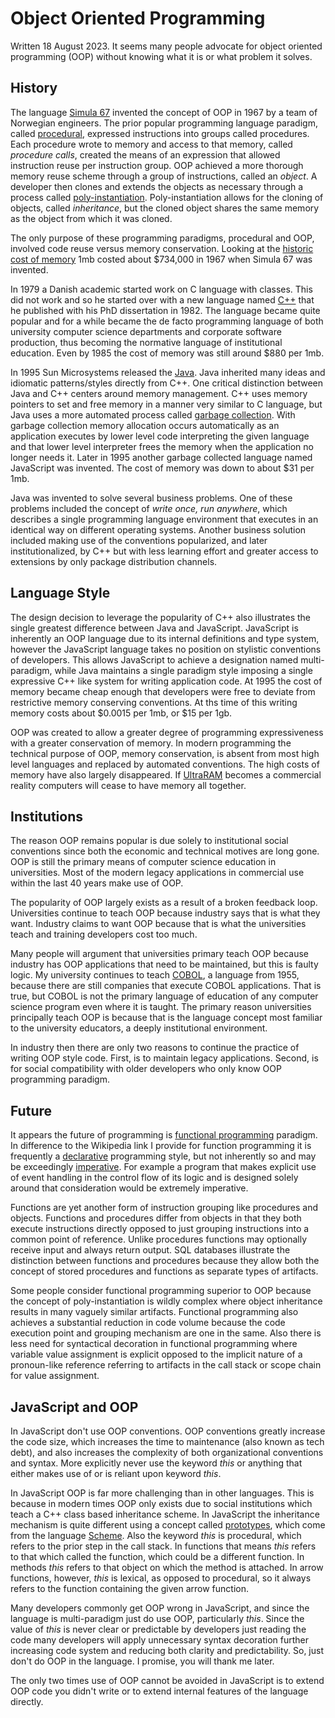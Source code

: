 # Object Oriented Programming
Written 18 August 2023.
It seems many people advocate for object oriented programming (OOP) without knowing what it is or what problem it solves.

## History
The language [Simula 67](https://en.wikipedia.org/wiki/Simula) invented the concept of OOP in 1967 by a team of Norwegian engineers.
The prior popular programming language paradigm, called [procedural](https://en.wikipedia.org/wiki/Procedural_programming), expressed instructions into groups called procedures.
Each procedure wrote to memory and access to that memory, called *procedure calls*, created the means of an expression that allowed instruction reuse per instruction group.
OOP achieved a more thorough memory reuse scheme through a group of instructions, called an *object*.
A developer then clones and extends the objects as necessary through a process called [poly-instantiation](https://en.wikipedia.org/wiki/Polyinstantiation).
Poly-instantiation allows for the cloning of objects, called *inheritance*, but the cloned object shares the same memory as the object from which it was cloned.

The only purpose of these programming paradigms, procedural and OOP, involved code reuse versus memory conservation.
Looking at the [historic cost of memory](https://jcmit.net/memoryprice.htm) 1mb costed about $734,000 in 1967 when Simula 67 was invented.

In 1979 a Danish academic started work on C language with classes.
This did not work and so he started over with a new language named [C++](https://en.wikipedia.org/wiki/C%2B%2B) that he published with his PhD dissertation in 1982.
The language became quite popular and for a while became the de facto programming language of both university computer science departments and corporate software production, thus becoming the normative language of institutional education.
Even by 1985 the cost of memory was still around $880 per 1mb.

In 1995 Sun Microsystems released the [Java](https://en.wikipedia.org/wiki/Java_(programming_language)).
Java inherited many ideas and idiomatic patterns/styles directly from C++.
One critical distinction between Java and C++ centers around memory management.
C++ uses memory pointers to set and free memory in a manner very similar to C language, but Java uses a more automated process called [garbage collection](https://en.wikipedia.org/wiki/Garbage_collection_(computer_science)).
With garbage collection memory allocation occurs automatically as an application executes by lower level code interpreting the given language and that lower level interpreter frees the memory when the application no longer needs it.
Later in 1995 another garbage collected language named JavaScript was invented.
The cost of memory was down to about $31 per 1mb.

Java was invented to solve several business problems.
One of these problems included the concept of *write once, run anywhere*, which describes a single programming language environment that executes in an identical way on different operating systems.
Another business solution included making use of the conventions popularized, and later institutionalized, by C++ but with less learning effort and greater access to extensions by only package distribution channels.

## Language Style
The design decision to leverage the popularity of C++ also illustrates the single greatest difference between Java and JavaScript.
JavaScript is inherently an OOP language due to its internal definitions and type system, however the JavaScript language takes no position on stylistic conventions of developers.
This allows JavaScript to achieve a designation named multi-paradigm, while Java maintains a single paradigm style imposing a single expressive C++ like system for writing application code.
At 1995 the cost of memory became cheap enough that developers were free to deviate from restrictive memory conserving conventions.
At ths time of this writing memory costs about $0.0015 per 1mb, or $15 per 1gb.

OOP was created to allow a greater degree of programming expressiveness with a greater conservation of memory.
In modern programming the technical purpose of OOP, memory conservation, is absent from most high level languages and replaced by automated conventions.
The high costs of memory have also largely disappeared.
If [UltraRAM](https://ultraram.tech/) becomes a commercial reality computers will cease to have memory all together.

## Institutions
The reason OOP remains popular is due solely to institutional social conventions since both the economic and technical motives are long gone.
OOP is still the primary means of computer science education in universities.
Most of the modern legacy applications in commercial use within the last 40 years make use of OOP.

The popularity of OOP largely exists as a result of a broken feedback loop.
Universities continue to teach OOP because industry says that is what they want.
Industry claims to want OOP because that is what the universities teach and training developers cost too much.

Many people will argument that universities primary teach OOP because industry has OOP applications that need to be maintained, but this is faulty logic.
My university continues to teach [COBOL](https://en.wikipedia.org/wiki/COBOL), a language from 1955, because there are still companies that execute COBOL applications.
That is true, but COBOL is not the primary language of education of any computer science program even where it is taught.
The primary reason universities principally teach OOP is because that is the language concept most familiar to the university educators, a deeply institutional environment.

In industry then there are only two reasons to continue the practice of writing OOP style code.
First, is to maintain legacy applications.
Second, is for social compatibility with older developers who only know OOP programming paradigm.

## Future
It appears the future of programming is [functional programming](https://en.wikipedia.org/wiki/Functional_programming) paradigm.
In difference to the Wikipedia link I provide for function programming it is frequently a [declarative](https://en.wikipedia.org/wiki/Declarative_programming) programming style, but not inherently so and may be exceedingly [imperative](https://en.wikipedia.org/wiki/Imperative_programming).
For example a program that makes explicit use of event handling in the control flow of its logic and is designed solely around that consideration would be extremely imperative.

Functions are yet another form of instruction grouping like procedures and objects.
Functions and procedures differ from objects in that they both execute instructions directly opposed to just grouping instructions into a common point of reference.
Unlike procedures functions may optionally receive input and always return output.
SQL databases illustrate the distinction between functions and procedures because they allow both the concept of stored procedures and functions as separate types of artifacts.

Some people consider functional programming superior to OOP because the concept of poly-instantiation is wildly complex where object inheritance results in many vaguely similar artifacts.
Functional programming also achieves a substantial reduction in code volume because the code execution point and grouping mechanism are one in the same.
Also there is less need for syntactical decoration in functional programming where variable value assignment is explicit opposed to the implicit nature of a pronoun-like reference referring to artifacts in the call stack or scope chain for value assignment.

## JavaScript and OOP
In JavaScript don't use OOP conventions.
OOP conventions greatly increase the code size, which increases the time to maintenance (also known as tech debt), and also increases the complexity of both organizational conventions and syntax.
More explicitly never use the keyword *this* or anything that either makes use of or is reliant upon keyword *this*.

In JavaScript OOP is far more challenging than in other languages.
This is because in modern times OOP only exists due to social institutions which teach a C++ class based inheritance scheme.
In JavaScript the inheritance mechanism is quite different using a concept called [prototypes](https://en.wikipedia.org/wiki/Prototype-based_programming), which come from the language [Scheme](https://en.wikipedia.org/wiki/Scheme_(programming_language)).
Also the keyword *this* is procedural, which refers to the prior step in the call stack.
In functions that means *this* refers to that which called the function, which could be a different function.
In methods *this* refers to that object on which the method is attached.
In arrow functions, however, *this* is lexical, as opposed to procedural, so it always refers to the function containing the given arrow function.

Many developers commonly get OOP wrong in JavaScript, and since the language is multi-paradigm just do use OOP, particularly *this*.
Since the value of *this* is never clear or predictable by developers just reading the code many developers will apply unnecessary syntax decoration further increasing code system and reducing both clarity and predictability.
So, just don't do OOP in the language.
I promise, you will thank me later.

The only two times use of OOP cannot be avoided in JavaScript is to extend OOP code you didn't write or to extend internal features of the language directly.